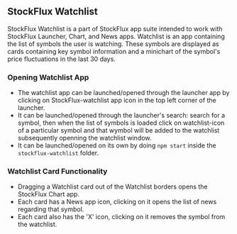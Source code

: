 ## StockFlux Watchlist

StockFlux Watchlist is a part of StockFlux app suite intended to work with StockFlux Launcher, Chart, and News apps.
Watchlist is an app containing the list of symbols the user is watching. These symbols are displayed as cards containing key symbol information and a minichart of the symbol's price fluctuations in the last 30 days.

### Opening Watchlist App

-   The watchlist app can be launched/opened through the launcher app by clicking on StockFlux-watchlist app icon in the top left corner of the launcher.
-   It can be launched/opened through the launcher's search: search for a symbol, then when the list of symbols is loaded click on watchlist-icon of a particular symbol and that wymbol will be added to the watchlist subsequently openning the watchlist window.
-   It can be launched/opened on its own by doing `npm start` inside the `stockflux-watchlist` folder.

### Watchlist Card Functionality

-   Dragging a Watchlist card out of the Watchlist borders opens the StockFlux Chart app.
-   Each card has a News app icon, clicking on it opens the list of news regarding that symbol.
-   Each card also has the 'X' icon, clicking on it removes the symbol from the watchlist.
